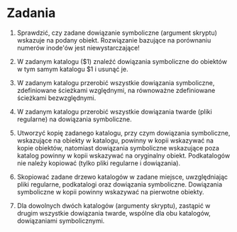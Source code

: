 # Zadania

1. Sprawdzić, czy zadane dowiązanie symboliczne (argument skryptu) wskazuje na podany obiekt. Rozwiązanie bazujące na porównaniu numerów inode'ów jest niewystarczające!

2. W zadanym katalogu ($1) znaleźć dowiązania symboliczne do obiektów w tym samym katalogu $1 i usunąć je.

3. W zadanym katalogu przerobić wszystkie dowiązania symboliczne, zdefiniowane ścieżkami względnymi, na równoważne zdefiniowane ścieżkami bezwzględnymi.

4. W zadanym katalogu przerobić wszystkie dowiązania twarde (pliki regularne) na dowiązania symboliczne.

5. Utworzyć kopię zadanego katalogu, przy czym dowiązania symboliczne, wskazujące na obiekty w katalogu, powinny w kopii wskazywać na kopie obiektów, natomiast dowiązania symboliczne wskazujące poza katalog powinny w kopii wskazywać na oryginalny obiekt. Podkatalogów nie należy kopiować (tylko pliki regularne i dowiązania).

6. Skopiować zadane drzewo katalogów w zadane miejsce, uwzględniając pliki regularne, podkatalogi oraz dowiązania symboliczne. Dowiązania symboliczne w kopii powinny wskazywać na pierwotne obiekty.

7. Dla dowolnych dwóch katalogów (argumenty skryptu), zastąpić w drugim wszystkie dowiązania twarde, wspólne dla obu katalogów, dowiązaniami symbolicznymi.

